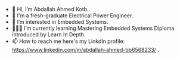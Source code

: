 - 👋 Hi, I’m Abdallah Ahmed Kotb.
- 👔 I'm a fresh-graduate Electrical Power Engineer. 
- 👀 I’m interested in Embedded Systems.
- 👨🏻‍💻 I’m currently learning Mastering Embedded Systems Diploma introduced by Learn In Depth.
- 📫 How to reach me here's my LinkdIn profile: https://www.linkedin.com/in/abdallah-ahmed-bb6568233/ .

<!---
Abdallah-Kotb-98/Abdallah-Kotb-98 is a ✨ special ✨ repository because its `README.md` (this file) appears on your GitHub profile.
You can click the Preview link to take a look at your changes.
--->
